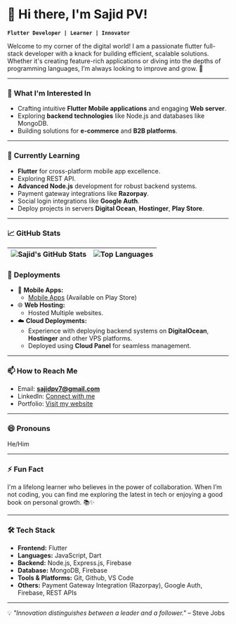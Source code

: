 # 👋 Hi there, I'm Sajid PV! 

**`Flutter Developer | Learner | Innovator`**

Welcome to my corner of the digital world! I am a passionate flutter full-stack developer with a knack for building efficient, scalable solutions. Whether it's creating feature-rich applications or diving into the depths of programming languages, I’m always looking to improve and grow. 🚀

---

### 👀 **What I'm Interested In**
- Crafting intuitive **Flutter Mobile applications** and engaging **Web server**.
- Exploring **backend technologies** like Node.js and databases like MongoDB.
- Building solutions for **e-commerce** and **B2B platforms**.

---

### 🌱 **Currently Learning**
- **Flutter** for cross-platform mobile app excellence.
- Exploring REST API.
- **Advanced Node.js** development for robust backend systems.
- Payment gateway integrations like **Razorpay**.
- Social login integrations like **Google Auth**.
- Deploy projects in servers **Digital Ocean**, **Hostinger**, **Play Store**.

---

### 📈 GitHub Stats  
| ![Sajid's GitHub Stats](https://github-readme-stats.vercel.app/api?username=sajidpv&count_private=true&theme=cobalt&show_icons=true) | ![Top Languages](https://github-readme-stats.vercel.app/api/top-langs/?username=sajidpv&layout=compact&langs_count=7&theme=cobalt) |
|---|---|


### 🚀 **Deployments**
- 📱 **Mobile Apps:** 
  - [Mobile Apps](https://play.google.com/store/apps/dev?id=5292224223189749609) (Available on Play Store)
- 🌐 **Web Hosting:**
  - Hosted Multiple websites.
- ☁️ **Cloud Deployments:**
  - Experience with deploying backend systems on **DigitalOcean**, **Hostinger** and other VPS platforms.
  - Deployed using **Cloud Panel** for seamless management.
  
---

### 📫 **How to Reach Me**
- Email: **sajidpv7@gmail.com**
- LinkedIn: [Connect with me](https://www.linkedin.com/in/sajidpv/)
- Portfolio: [Visit my website](https://www.sajidpv.site)

---

### 😄 **Pronouns**
He/Him

---

### ⚡ **Fun Fact**
I'm a lifelong learner who believes in the power of collaboration. When I’m not coding, you can find me exploring the latest in tech or enjoying a good book on personal growth. 📚✨

---

### 🛠️ **Tech Stack**
- **Frontend:** Flutter
- **Languages:** JavaScript, Dart
- **Backend:** Node.js, Express.js, Firebase
- **Database:** MongoDB, Firebase
- **Tools & Platforms:** Git, Github, VS Code
- **Others:** Payment Gateway Integration (Razorpay), Google Auth, Firebase, REST APIs

---

💡 _"Innovation distinguishes between a leader and a follower."_ – Steve Jobs


<!---
Sajidpv/Sajidpv is a ✨ special ✨ repository because its `README.md` (this file) appears on your GitHub profile.
You can click the Preview link to take a look at your changes.
--->
